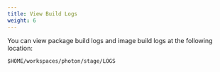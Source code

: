 ```yaml
---
title: View Build Logs
weight: 6
---
```


You can view package build logs and image build logs at the following location:

```
$HOME/workspaces/photon/stage/LOGS
```
